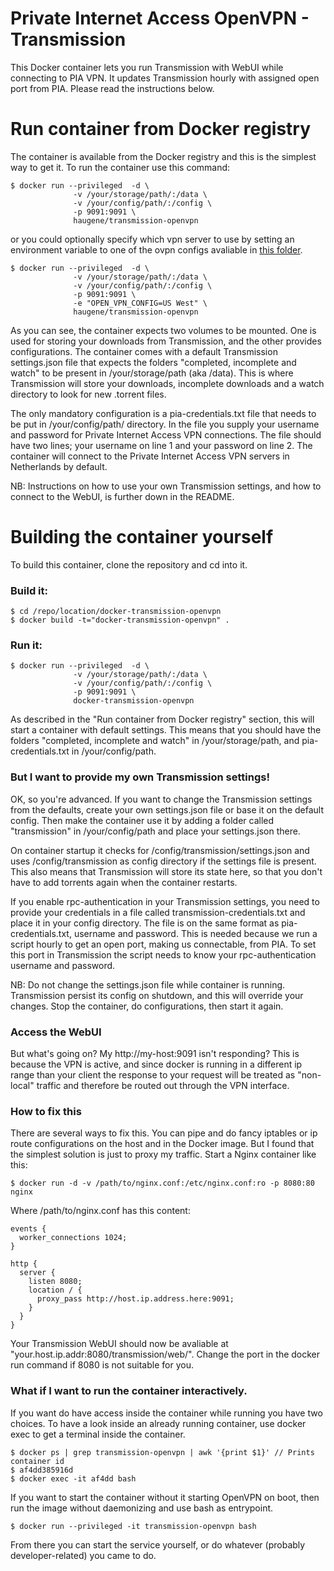 Private Internet Access OpenVPN - Transmission
===
This Docker container lets you run Transmission with WebUI while connecting to PIA VPN. It updates Transmission hourly with assigned open port from PIA. Please read the instructions below.

# Run container from Docker registry
The container is available from the Docker registry and this is the simplest way to get it. To run the container use this command:

```
$ docker run --privileged  -d \
              -v /your/storage/path/:/data \
              -v /your/config/path/:/config \
              -p 9091:9091 \
              haugene/transmission-openvpn
```
or you could optionally specify which vpn server to use by setting an environment variable to one of the ovpn configs avaliable in <a href="https://github.com/haugene/docker-transmission-openvpn/tree/master/piaconfig">this folder</a>. 
```
$ docker run --privileged  -d \
              -v /your/storage/path/:/data \
              -v /your/config/path/:/config \
              -p 9091:9091 \
              -e "OPEN_VPN_CONFIG=US West" \
              haugene/transmission-openvpn
```

As you can see, the container expects two volumes to be mounted. One is used for storing your downloads from Transmission, and the other provides configurations. The container comes with a default Transmission settings.json file that expects the folders "completed, incomplete and watch" to be present in /your/storage/path (aka /data). This is where Transmission will store your downloads, incomplete downloads and a watch directory to look for new .torrent files.

The only mandatory configuration is a pia-credentials.txt file that needs to be put in /your/config/path/ directory. In the file you supply your username and password for Private Internet Access VPN connections. The file should have two lines; your username on line 1 and your password on line 2. The container will connect to the Private Internet Access VPN servers in Netherlands by default.

NB: Instructions on how to use your own Transmission settings, and how to connect to the WebUI, is further down in the README.

# Building the container yourself
To build this container, clone the repository and cd into it.

### Build it:
```
$ cd /repo/location/docker-transmission-openvpn
$ docker build -t="docker-transmission-openvpn" .
```
### Run it:
```
$ docker run --privileged  -d \
              -v /your/storage/path/:/data \
              -v /your/config/path/:/config \
              -p 9091:9091 \
              docker-transmission-openvpn
```

As described in the "Run container from Docker registry" section, this will start a container with default settings. This means that you should have the folders "completed, incomplete and watch" in /your/storage/path, and pia-credentials.txt in /your/config/path.

### But I want to provide my own Transmission settings!
OK, so you're advanced. If you want to change the Transmission settings from the defaults, create your own settings.json file or base it on the default config. Then make the container use it by adding a folder called "transmission" in /your/config/path and place your settings.json there.

On container startup it checks for /config/transmission/settings.json and uses /config/transmission as config directory if the settings file is present. This also means that Transmission will store its state here, so that you don't have to add torrents again when the container restarts.

If you enable rpc-authentication in your Transmission settings, you need to provide your credentials in a file called transmission-credentials.txt and place it in your config directory. The file is on the same format as pia-credentials.txt, username and password. This is needed because we run a script hourly to get an open port, making us connectable, from PIA. To set this port in Transmission the script needs to know your rpc-authentication username and password.

NB: Do not change the settings.json file while container is running. Transmission persist its config on shutdown, and this will override your changes. Stop the container, do configurations, then start it again.

### Access the WebUI
But what's going on? My http://my-host:9091 isn't responding?
This is because the VPN is active, and since docker is running in a different ip range than your client the response to your request will be treated as "non-local" traffic and therefore be routed out through the VPN interface.

### How to fix this
There are several ways to fix this. You can pipe and do fancy iptables or ip route configurations on the host and in the Docker image. But I found that the simplest solution is just to proxy my traffic. Start a Nginx container like this:

```
$ docker run -d -v /path/to/nginx.conf:/etc/nginx.conf:ro -p 8080:80 nginx
```
Where /path/to/nginx.conf has this content:

```
events {
  worker_connections 1024;
}

http {
  server {
    listen 8080;
    location / {
      proxy_pass http://host.ip.address.here:9091;
    }
  }
}
```
Your Transmission WebUI should now be avaliable at "your.host.ip.addr:8080/transmission/web/".
Change the port in the docker run command if 8080 is not suitable for you.

### What if I want to run the container interactively.
If you want do have access inside the container while running you have two choices. To have a look inside an already running container, use docker exec to get a terminal inside the container.

```
$ docker ps | grep transmission-openvpn | awk '{print $1}' // Prints container id
$ af4dd385916d
$ docker exec -it af4dd bash
```

If you want to start the container without it starting OpenVPN on boot, then run the image without daemonizing and use bash as entrypoint.

```
$ docker run --privileged -it transmission-openvpn bash
```

From there you can start the service yourself, or do whatever (probably developer-related) you came to do.
